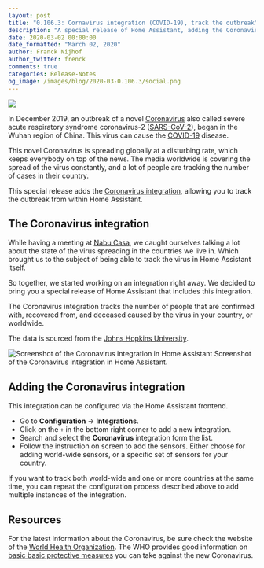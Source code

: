 ```yaml
---
layout: post
title: "0.106.3: Cornavirus integration (COVID-19), track the outbreak"
description: "A special release of Home Assistant, adding the Coronavirus integration (COVID-19)."
date: 2020-03-02 00:00:00
date_formatted: "March 02, 2020"
author: Franck Nijhof
author_twitter: frenck
comments: true
categories: Release-Notes
og_image: /images/blog/2020-03-0.106.3/social.png
---
```


<a href='/integrations/#version/0.106'><img src='/images/blog/2020-03-0.106.3/components.png' style='border: 0;box-shadow: none; display: block; margin-left: auto; margin-right: auto;'></a>

In December 2019, an outbreak of a novel [Coronavirus](https://en.wikipedia.org/wiki/Coronavirus)
also called severe acute respiratory syndrome coronavirus-2
([SARS-CoV-2](https://en.wikipedia.org/wiki/Severe_acute_respiratory_syndrome_coronavirus_2)),
began in the Wuhan region of China. This virus can cause the
[COVID-19](https://en.wikipedia.org/wiki/Coronavirus_disease_2019) disease.

This novel Coronavirus is spreading globally at a disturbing rate, which keeps
everybody on top of the news. The media worldwide is covering the spread of
the virus constantly, and a lot of people are tracking the number of cases
in their country.

This special release adds the [Coronavirus integration](/integrations/coronavirus),
allowing you to track the outbreak from within Home Assistant.

## The Coronavirus integration

While having a meeting at [Nabu Casa](https://www.nabucasa.com/),
we caught ourselves talking a lot about the state of the virus spreading in
the countries we live in. Which brought us to the subject of being able to
track the virus in Home Assistant itself.

So together, we started working on an integration right away. We decided to
bring you a special release of Home Assistant that includes this integration.

The Coronavirus integration tracks the number of people that are confirmed with,
recovered from, and deceased caused by the virus in your country, or worldwide.

The data is sourced from the [Johns Hopkins University](https://www.arcgis.com/apps/opsdashboard/index.html#/bda7594740fd40299423467b48e9ecf6).

<p class='img'>
<img src='/images/blog/2020-03-0.106.3/screenshot.png' alt='Screenshot of the Coronavirus integration in Home Assistant'></a>
Screenshot of the Coronavirus integration in Home Assistant.
</p>

## Adding the Coronavirus integration

This integration can be configured via the Home Assistant frontend.

- Go to **Configuration** -> **Integrations**.
- Click on the `+` in the bottom right corner to add a new integration.
- Search and select the **Coronavirus** integration form the list.
- Follow the instruction on screen to add the sensors. Either choose for adding
  world-wide sensors, or a specific set of sensors for your country.

If you want to track both world-wide and one or more countries at the same time,
you can repeat the configuration process described above to add multiple
instances of the integration.

## Resources

For the latest information about the Coronavirus, be sure check the website
of the [World Health Organization](https://www.who.int/). The WHO provides
good information on
[basic basic protective measures](https://www.who.int/emergencies/diseases/novel-coronavirus-2019/advice-for-public)
you can take against the new Coronavirus.
